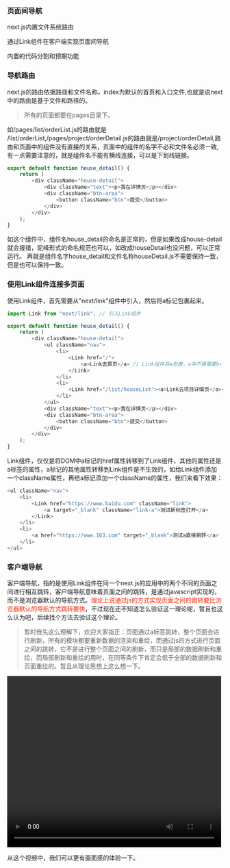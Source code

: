 ### 页面间导航

next.js内置文件系统路由

通过Link组件在客户端实现页面间导航

内置的代码分割和预期功能

### 导航路由

next.js的路由依据路径和文件名称，index为默认的首页和入口文件,也就是说next中的路由是基于文件和路径的。

> 所有的页面都要在pages目录下。

如/pages/list/orderList.js的路由就是 /list/orderList,/pages/project/orderDetail.js的路由就是/project/orderDetail,路由和页面中的组件没有直接的关系，页面中的组件的名字不必和文件名必须一致,有一点需要注意的，就是组件名不能有横线连接，可以是下划线链接。

```javascript
export default function house_detail() {
    return (
        <div className="house-detail">
            <div className="text"><p>我在详情页</p></div>
            <div className="btn-area">
                <button className="btn">提交</button>
            </div>
        </div>
    );
}
```

如这个组件中，组件名house_detail的命名是正常的，但是如果改成house-detail就会报错，驼峰形式的命名规范也可以，如改成houseDetail也没问题，可以正常运行。
再就是组件名字house_detail和文件名称houseDetail.js不需要保持一致，但是也可以保持一致。


### 使用Link组件连接多页面

使用Link组件，首先需要从"next/link"组件中引入，然后将a标记包裹起来。

```javascript
import Link from "next/link"; // 引入Link组件

export default function house_detail() {
    return (
        <div className="house-detail">
            <ul className="nav">
                <li>
                    <Link href="/">
                        <a>Link去首页</a> // Link组件将a包裹，a中不再需要href属性，而是将href连接属性给到了Link组件
                    </Link>
                </li>
                <li>
                    <Link href="/list/houseList"><a>Link去项目详情页</a></Link>
                </li>
            </ul>
            <div className="text"><p>我在详情页</p></div>
            <div className="btn-area">
                <button className="btn">提交</button>
            </div>
        </div>
    );
}
```

Link组件，仅仅是将DOM中a标记的href属性转移到了Link组件，其他的属性还是a标签的属性，a标记的其他属性转移到Link组件是不生效的，如给Link组件添加一个className属性，再给a标记添加一个className的属性，我们来看下效果：

```javascript
<ul className="nav">
    <li>
        <Link href="https://www.baidu.com" className="link">
            <a target="_blank" className="link-a">测试新标签打开</a>
        </Link>
    </li>
    <li>
        <a href="https://www.163.com" target="_blank">测试a直接跳转</a>
    </li>
</ul>
```

### 客户端导航

客户端导航，指的是使用Link组件在同一个next.js的应用中的两个不同的页面之间进行相互跳转，客户端导航意味着页面之间的跳转，是通过javascript实现的，而不是浏览器默认的导航方式。<font color="#f20">理论上说通过js的方式实现页面之间的跳转要比浏览器默认的导航方式跳转要快</font>，不过现在还不知道怎么验证这一理论呢，暂且也这么认为吧，后续找个方法去验证这个理论。

> 暂时我先这么理解下，欢迎大家指正：页面通过a标签跳转，整个页面会进行刷新，所有的模块都要重新数据的渲染和重绘，而通过js的方式进行页面之间的跳转，它不是进行整个页面之间的刷新，而只是局部的数据刷新和重绘，而局部刷新和重绘的用时，在同等条件下肯定会低于全部的数据刷新和页面重绘的。暂且从理论思想上这么想一下。

<video src="[../../public/video/link.mp4](https://v.youku.com/v_show/id_XNTEzMTIwMDAxNg==.html)" width="500px" height="400px" controls="controls" type="video/mp4">不支持视频</video>

从这个视频中，我们可以更有画面感的体验一下。